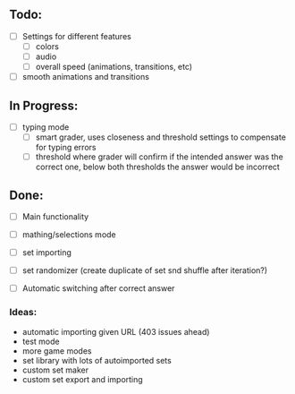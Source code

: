 ## Todo:
 - [ ] Settings for different features
   - [ ] colors
   - [ ] audio
   - [ ] overall speed (animations, transitions, etc)
 - [ ] smooth animations and transitions

## In Progress:
 - [ ] typing mode
   - [ ] smart grader, uses closeness and threshold settings to compensate for typing errors
   - [ ] threshold where grader will confirm if the intended answer was the correct one, below both thresholds the answer would be incorrect
   
## Done:
 - [ ] Main functionality
 - [ ] mathing/selections mode
 - [ ] set importing
 - [ ] set randomizer (create duplicate of set snd shuffle after iteration?)
 - [ ] Automatic switching after correct answer


### Ideas:
 - automatic importing given URL (403 issues ahead)
 - test mode
 - more game modes
 - set library with lots of autoimported sets
 - custom set maker
 - custom set export and importing
